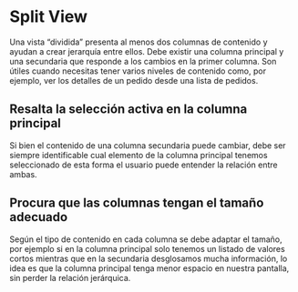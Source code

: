 # Split View

Una vista “dividida” presenta al menos dos columnas de contenido y ayudan a crear jerarquía entre ellos. Debe existir una columna principal y una secundaria que responde a los cambios en la primer columna. Son útiles cuando necesitas tener varios niveles de contenido como, por ejemplo, ver los detalles de un pedido desde una lista de pedidos.

## Resalta la selección activa en la columna principal

Si bien el contenido de una columna secundaria puede cambiar, debe ser siempre identificable cual elemento de la columna principal tenemos seleccionado de esta forma el usuario puede entender la relación entre ambas.

## Procura que las columnas tengan el tamaño adecuado

Según el tipo de contenido en cada columna se debe adaptar el tamaño, por ejemplo si en la columna principal solo tenemos un listado de valores cortos mientras que en la secundaria desglosamos mucha información, lo idea es que la columna principal tenga menor espacio en nuestra pantalla, sin perder la relación jerárquica.